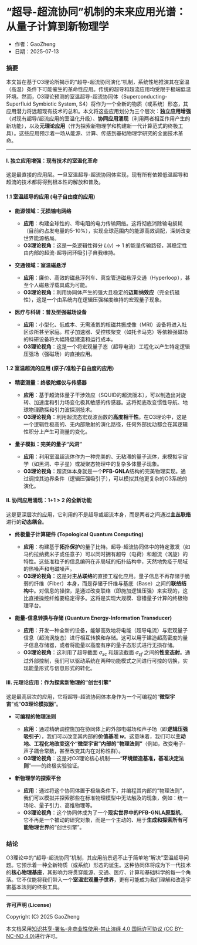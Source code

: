 # **“超导-超流协同”机制的未来应用光谱：从量子计算到新物理学**

- 作者：GaoZheng
- 日期：2025-07-13

### 摘要

本文旨在基于O3理论所揭示的“超导-超流协同演化”机制，系统性地推演其在室温（高温）条件下可能催生的革命性应用。传统的超导和超流应用均受限于极端低温环境。然而，O3理论预测的室温超导-超流协同体（Superconducting-Superfluid Symbiotic System, S4）将作为一个全新的物质（或系统）形态，其应用潜力将远超现有技术的总和。本文将这些应用划分为三个层次：**独立应用增强**（对现有超导/超流应用的室温化升级）、**协同应用涌现**（利用两者相互作用产生的新功能），以及**元理论应用**（作为探索新物理学和构建新一代计算范式的终极工具）。这些应用预示着一场从能源、计算、传感到基础物理学研究的全面技术革命。

---

#### I. 独立应用增强：现有技术的室温化革命

这是最直接的应用层。一旦室温超导-超流协同体实现，现有所有依赖低温超导和超流的技术都将得到根本性的解放和普及。

#### 1.1 室温超导的应用 (电子自由度的应用)

*   **能源领域：无损输电网络**
    *   **应用**：构建全球性的、零电阻的电力传输网络。这将彻底消除输电损耗（目前约占发电量的5-10%），实现全球范围内的能源高效调配，深刻改变世界能源格局。
    *   **O3理论视角**：这是一条逻辑性得分 $L(\gamma) \to 1$ 的能量传输路径，其稳定性由内部的超流-超导闭环吸引子自我维持。

*   **交通领域：室温磁悬浮**
    *   **应用**：廉价、高效的磁悬浮列车、真空管道磁悬浮交通（Hyperloop），甚至个人磁悬浮载具成为可能。
    *   **O3理论视角**：利用协同体产生的强大且稳定的**迈斯纳效应**（完全抗磁性），这是一个由系统内在逻辑压强梯度维持的宏观量子现象。

*   **医疗与科研：普及型强磁场设备**
    *   **应用**：小型化、低成本、无需液氦的核磁共振成像（MRI）设备将进入社区诊所甚至家庭。粒子加速器、受控核聚变（如托卡马克）等依赖强磁场的科研设备将大幅降低建造和运行成本。
    *   **O3理论视角**：这是一个将宏观量子态（超导电流）工程化以产生特定逻辑压强场（强磁场）的直接应用。

#### 1.2 室温超流的应用 (原子/准粒子自由度的应用)

*   **精密测量：终极陀螺仪与传感器**
    *   **应用**：基于超流体量子干涉效应（SQUID的超流版本），可以制造出对旋转、加速度和引力场变化极其敏感的传感器。这将彻底改变惯性导航、地球物理勘探和引力波探测技术。
    *   **O3理论视角**：利用超流态宏观波函数的**高度相干性**。在O3理论中，这是一个逻辑性极高的、无内部散射的演化路径，任何外部扰动都会在其逻辑性积分上产生可测量的变化。

*   **量子模拟：完美的量子“风洞”**
    *   **应用**：利用室温超流体作为一种完美的、无粘滞的量子流体，来模拟宇宙学（如黑洞、中子星）或凝聚态物理中的复杂多体量子现象。
    *   **O3理论视角**：超流体本身就是一个**PFB-GNLA**结构的完美物理实现。通过调控其边界条件（逻辑压强吸引子），可以模拟其他更复杂的O3系统的演化。

#### II. 协同应用涌现：1+1 > 2 的全新功能

这是更深层次的应用，它利用的不是超导或超流本身，而是两者之间通过**主丛联络**进行的**动态耦合**。

*   **终极量子计算硬件 (Topological Quantum Computing)**
    *   **应用**：构建基于**拓扑保护**的量子比特。超导-超流协同体中的特定激发（如马约拉纳费米子或任意子）可以同时拥有超导（电荷）和超流（涡旋）的特性。这些准粒子的信息编码在非局域的拓扑结构中，天然地免疫于局域的热噪声和电磁噪声。
    *   **O3理论视角**：这是对**主丛联络**的直接工程化应用。量子信息不再存储于脆弱的纤维（Fiber）本身，而是存储于纤维与基底（Base）之间的**联络结构**中。对信息的操控，是通过改变联络（即施加逻辑压强）来实现的，这比直接操控纤维要稳定得多。这将是实现大规模、容错量子计算的终极物理平台。

*   **能量-信息转换与存储 (Quantum Energy-Information Transducer)**
    *   **应用**：开发一种全新的设备，能够高效地将电能（超导电流）与宏观量子信息（超流涡旋态）进行相互转换和存储。这可以用于建造超高密度的量子信息存储器，或者将能量以高度有序的量子态形式进行无损存储。
    *   **O3理论视角**：这利用了超导截面 $\sigma_{sc}$ 和超流截面 $\sigma_{sf}$ 之间的**性变态射**。通过外部控制，我们可以驱动系统在两种功能模式之间进行可控的切换，实现能量形式与信息形式的转化。

#### III. 元理论应用：作为探索新物理的“创世引擎”

这是最高层次的应用，它将超导-超流协同体本身作为一个可编程的“**微型宇宙**”或“**O3理论模拟器**”。

*   **可编程的物理法则**
    *   **应用**：通过精确调控施加在协同体上的外部电磁场和声子场（即**逻辑压强吸引子**），我们可以改变其内部的**价值基准 $w$**。这意味着，我们可以**主动地、工程化地改变这个“微型宇宙”内部的“物理法则”**（例如，改变电子-声子耦合常数，甚至改变其内在对称性群）。
    *   **O3理论视角**：这是对O3理论核心机制——“**环境塑造基准，基准决定法则**”——的终极实验验证。

*   **新物理学的探索平台**
    *   **应用**：通过将这个协同体置于极端条件下，并编程其内部的“物理法则”，我们可以模拟并探索那些在标准物理模型中无法触及的现象，例如：统一场论、量子引力、高维物理等。
    *   **O3理论视角**：这个协同体成为了一个**现实世界中的PFB-GNLA原型机**。它不再是一个被动的研究对象，而是一个主动的、用于**生成和探索所有可能物理世界**的“创世引擎”。

### 结论

O3理论中的“超导-超流协同”机制，其应用前景远不止于简单地“解决”室温超导问题。它预示着一种全新物质（或系统）形态的诞生。这种协同体将成为下一代技术的**核心物理基座**，其影响力将贯穿能源、交通、医疗、计算和基础科学的每一个角落。它不仅能将我们带入一个**室温宏观量子世界**，更有可能成为我们理解和改造宇宙基本法则的终极工具。

---

**许可声明 (License)**

Copyright (C) 2025 GaoZheng 

本文档采用[知识共享-署名-非商业性使用-禁止演绎 4.0 国际许可协议 (CC BY-NC-ND 4.0)](https://creativecommons.org/licenses/by-nc-nd/4.0/deed.zh-Hans)进行许可。
